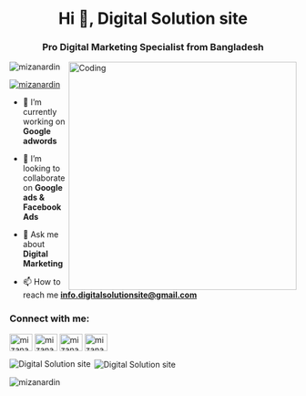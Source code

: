<h1 align="center">Hi 👋, Digital Solution site </h1>
<h3 align="center">Pro Digital Marketing Specialist from Bangladesh</h3>

<img align="right" alt="Coding" width="400" src="https://follishitechsolutions.org/wp-content/uploads/2023/06/digital-marketing.gif">




<p align="left"> <img src="https://komarev.com/ghpvc/?username=mizanardin&label=Profile%20views&color=0e75b6&style=flat" alt="mizanardin" /> </p>

<p align="left"> <a href="https://twitter.com/mizanardin" target="blank"><img src="https://img.shields.io/twitter/follow/mizanardin?logo=twitter&style=for-the-badge" alt="mizanardin" /></a> </p>

- 🔭 I’m currently working on **Google adwords**

- 👯 I’m looking to collaborate on **Google ads & Facebook Ads**

- 💬 Ask me about **Digital Marketing**

- 📫 How to reach me **info.digitalsolutionsite@gmail.com**

<h3 align="left">Connect with me:</h3>
<p align="left">
<a href="https://twitter.com/mizanardin" target="blank"><img align="center" src="https://raw.githubusercontent.com/rahuldkjain/github-profile-readme-generator/master/src/images/icons/Social/twitter.svg" alt="mizanardin" height="30" width="40" /></a>
<a href="https://linkedin.com/in/mizanardin" target="blank"><img align="center" src="https://raw.githubusercontent.com/rahuldkjain/github-profile-readme-generator/master/src/images/icons/Social/linked-in-alt.svg" alt="mizanardin" height="30" width="40" /></a>
<a href="https://fb.com/mizanardin" target="blank"><img align="center" src="https://raw.githubusercontent.com/rahuldkjain/github-profile-readme-generator/master/src/images/icons/Social/facebook.svg" alt="mizanardin" height="30" width="40" /></a>
<a href="https://instagram.com/mizanardin" target="blank"><img align="center" src="https://raw.githubusercontent.com/rahuldkjain/github-profile-readme-generator/master/src/images/icons/Social/instagram.svg" alt="mizanardin" height="30" width="40" /></a>
</p>

<p><img align="left" src="https://github-readme-stats.vercel.app/api/top-langs?username=Digital Solution site&show_icons=true&locale=en&layout=compact" alt="Digital Solution site" /></p>

<p>&nbsp;<img align="center" src="https://github-readme-stats.vercel.app/api?username=Digital Solution site&show_icons=true&locale=en" alt="Digital Solution site" /></p>

<p><img align="center" src="https://github-readme-streak-stats.herokuapp.com/?user=Digital Solution site&" alt="mizanardin" /></p>
